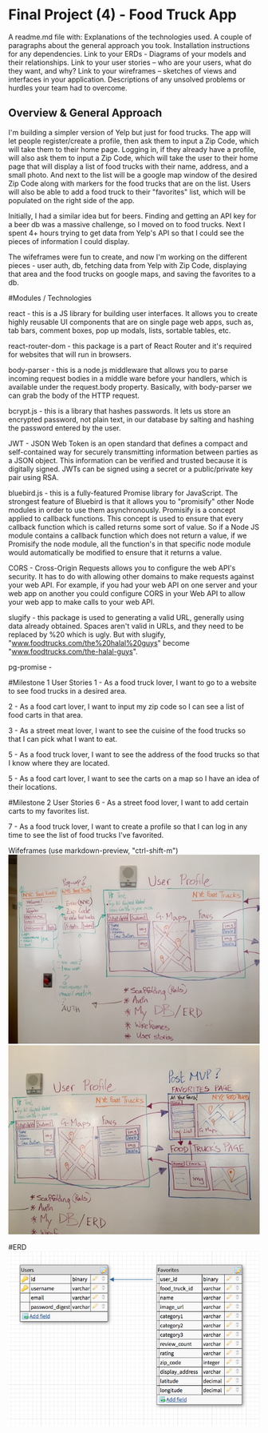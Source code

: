 # Final Project (4) - Food Truck App

A readme.md file with:
Explanations of the technologies used.
A couple of paragraphs about the general approach you took.
Installation instructions for any dependencies.
Link to your ERDs - Diagrams of your models and their relationships.
Link to your user stories – who are your users, what do they want, and why?
Link to your wireframes – sketches of views and interfaces in your application.
Descriptions of any unsolved problems or hurdles your team had to overcome.

## Overview & General Approach

I'm building a simpler version of Yelp but just for food trucks. The app will let people register/create a profile, then ask them to input a Zip Code, which will take them to their
home page. Logging in, if they already have a profile, will also ask them to input a Zip Code,
which will take the user to their home page that will display a list of food trucks with their
name, address, and a small photo. And next to the list will be a google map window of the
desired Zip Code along with markers for the food trucks that are on the list. Users will also
be able to add a food truck to their "favorites" list, which will be populated on the right
side of the app.

Initially, I had a similar idea but for beers. Finding and getting an API key for a beer db
was a massive challenge, so I moved on to food trucks. Next I spent 4+ hours trying to
get data from Yelp's API so that I could see the pieces of information I could display.

The wifeframes were fun to create, and now I'm working on the different pieces - user auth,
db, fetching data from Yelp with Zip Code, displaying that area and the food trucks on
google maps, and saving the favorites to a db.

#Modules / Technologies

react - this is a JS library for building user interfaces. It allows you to create highly reusable UI components that are on single page web apps, such as, tab bars, comment boxes, pop up modals, lists, sortable tables, etc.

react-router-dom - this package is a part of React Router and it's required for websites that will
run in browsers.

body-parser - this is a node.js middleware that allows you to parse incoming request bodies in a
middle ware before your handlers, which is available under the request.body property. Basically,
with body-parser we can grab the body of the HTTP request.

bcrypt.js - this is a library that hashes passwords. It lets us store an encrypted password, not plain text, in our database by salting and hashing the password entered by the user.

JWT - JSON Web Token is an open standard that defines a compact and self-contained way for securely transmitting information between parties as a JSON object. This information can be verified and trusted because it is digitally signed. JWTs can be signed using a secret or a public/private key pair using RSA.

bluebird.js - this is a fully-featured Promise library for JavaScript. The strongest feature of Bluebird is that it allows you to "promisify" other Node modules in order to use them asynchronously. Promisify is a concept applied to callback functions. This concept is used to ensure that every callback function which is called returns some sort of value. So if a Node JS module contains a callback function which does not return a value, if we Promisify the node module, all the function's in that specific node module would automatically be modified to ensure that it returns a value.

CORS - Cross-Origin Requests allows you to configure the web API's security. It has to do with allowing other domains to make requests against your web API. For example, if you had your web API on one server and your web app on another you could configure CORS in your Web API to allow your web app to make calls to your web API.

slugify - this package is used to generating a valid URL, generally using data already obtained. Spaces aren't valid in URLs, and they need to be replaced by %20 which is ugly. But with slugify,
"www.foodtrucks.com/the%20halal%20guys" become "www.foodtrucks.com/the-halal-guys".

pg-promise -



#Milestone 1 User Stories
1 - As a food truck lover, I want to go to a website to see food trucks in a desired area.

2 - As a food cart lover, I want to input my zip code so I can see a list of food carts in that area.

3 - As a street meat lover, I want to see the cuisine of the food trucks so that I can pick what I want to eat.

5 - As a food truck lover, I want to see the address of the food trucks so that I know
where they are located.

5 - As a food cart lover, I want to see the carts on a map so I have an idea of their locations.

#Milestone 2 User Stories
6 - As a street food lover, I want to add certain carts to my favorites list.

7 - As a food truck lover, I want to create a profile so that I can log in any time to see
the list of food trucks I've favorited. 

Wifeframes (use markdown-preview, "ctrl-shift-m")
![Login & Homepage](./Wireframes/P4-a.jpg)
![Favorites & Food Trucks pages](./Wireframes/P4-b.jpg)

#ERD
![ERD](./ERD.png)

